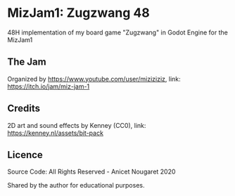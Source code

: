 # MizJam1: Zugzwang 48
48H implementation of my board game "Zugzwang" in Godot Engine for the MizJam1

## The Jam
Organized by https://www.youtube.com/user/miziziziz, link: https://itch.io/jam/miz-jam-1

## Credits
2D art and sound effects by Kenney (CC0), link: https://kenney.nl/assets/bit-pack

## Licence
Source Code: All Rights Reserved - Anicet Nougaret 2020

Shared by the author for educational purposes.
